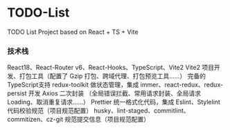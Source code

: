 # TODO-List
TODO List Project based on React + TS + Vite

### 技术栈

React18、React-Router v6、React-Hooks、TypeScript、Vite2
Vite2 项目开发、打包工具（配置了 Gzip 打包、跨域代理、打包预览工具……）
完备的TypeScript支持
redux-toolkit 做状态管理，集成 immer、react-redux、redux-persist 开发
Axios 二次封装 （全局错误拦截、常用请求封装、全局请求 Loading、取消重复请求……）
Prettier 统一格式化代码，集成 Eslint、Stylelint 代码校验规范（项目规范配置）
husky、lint-staged、commitlint、commitizen、cz-git 规范提交信息（项目规范配置）
